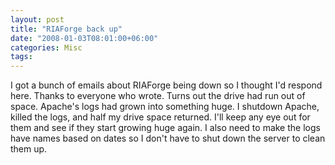 ```yaml
---
layout: post
title: "RIAForge back up"
date: "2008-01-03T08:01:00+06:00"
categories: Misc 
tags: 
---
```


I got a bunch of emails about RIAForge being down so I thought I'd respond here. Thanks to everyone who wrote. Turns out the drive had run out of space. Apache's logs had grown into something huge. I shutdown Apache, killed the logs, and half my drive space returned. I'll keep any eye out for them and see if they start growing huge again. I also need to make the logs have names based on dates so I don't have to shut down the server to clean them up.